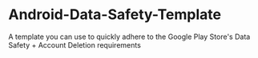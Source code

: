 # Android-Data-Safety-Template
A template you can use to quickly adhere to the Google Play Store's Data Safety + Account Deletion requirements
